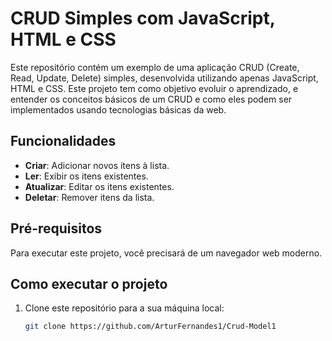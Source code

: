 # CRUD Simples com JavaScript, HTML e CSS

Este repositório contém um exemplo de uma aplicação CRUD (Create, Read, Update, Delete) simples, desenvolvida utilizando apenas JavaScript, HTML e CSS. 
Este projeto tem como objetivo evoluir o aprendizado, e entender os conceitos básicos de um CRUD e como eles podem ser implementados usando tecnologias básicas da web.

## Funcionalidades

- **Criar**: Adicionar novos itens à lista.
- **Ler**: Exibir os itens existentes.
- **Atualizar**: Editar os itens existentes.
- **Deletar**: Remover itens da lista.

## Pré-requisitos

Para executar este projeto, você precisará de um navegador web moderno.

## Como executar o projeto

1. Clone este repositório para a sua máquina local:
   ```sh
   git clone https://github.com/ArturFernandes1/Crud-Model1
